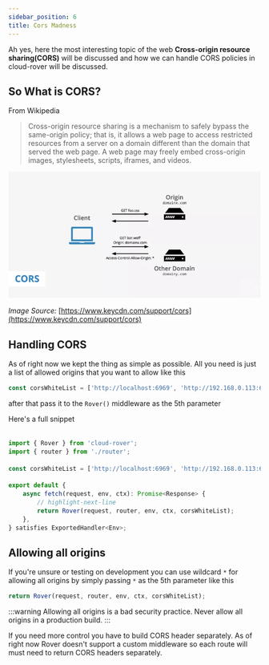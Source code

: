 ```yaml
---
sidebar_position: 6
title: Cors Madness
---
```


Ah yes, here the most interesting topic of the web  **Cross-origin resource sharing(CORS)** will be discussed and how we can handle CORS policies in cloud-rover will be discussed. 

## So What is CORS?
From Wikipedia
> Cross-origin resource sharing is a mechanism to safely bypass the same-origin policy; that is, it allows a web page to access restricted resources from a server on a domain different than the domain that served the web page. A web page may freely embed cross-origin images, stylesheets, scripts, iframes, and videos.

![CORS Overview From keycdn.com](./img/cors-lg.webp)

*Image Source:* [https://www.keycdn.com/support/cors](https://www.keycdn.com/support/cors)

## Handling CORS
As of right now we kept the thing as simple as possible. All you need is just a list of allowed origins that you want to allow like this
```ts
const corsWhiteList = ['http://localhost:6969', 'http://192.168.0.113:6969', 'http://192.168.10.109:6969'];
```

after that pass it to the `Rover()` middleware as the 5th parameter

Here's a full snippet
```ts

import { Rover } from 'cloud-rover';
import { router } from './router';

const corsWhiteList = ['http://localhost:6969', 'http://192.168.0.113:6969', 'http://192.168.10.109:6969'];

export default {
	async fetch(request, env, ctx): Promise<Response> {
        // highlight-next-line
		return Rover(request, router, env, ctx, corsWhiteList);
	},
} satisfies ExportedHandler<Env>;
```

## Allowing all origins
If you're unsure or testing on development you can use wildcard `*` for allowing all origins by simply passing `*` as the 5th parameter like this

```ts
return Rover(request, router, env, ctx, corsWhiteList);
```
:::warning
Allowing all origins is a bad security practice. Never allow all origins in a production build.
:::

If you need more control you have to build CORS header separately. As of right now Rover doesn't support a custom middleware so each route will must need to return CORS headers separately. 